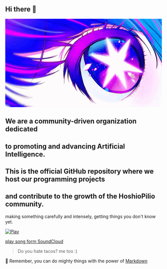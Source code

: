 ## Hi there 👋
![BANNER](https://github.com/HoshioPilio/.github/blob/main/docs/hoshino_ai.gif)


## We are a community-driven organization dedicated
## to promoting and advancing Artificial Intelligence. 
## This is the official GitHub repository where we host our programming projects 
## and contribute to the growth of the  HoshioPilio community.


making something carefully and intensely, getting things you don't know yet.



[![Play](https://img.shields.io/badge/Play-SoundCloud-orange?style=for-the-badge&logo=soundcloud)](https://m.soundcloud.com/half-boy-866505525/yoasobi-idol-feat-hatsune-miku)




[play song form SoundCloud]([[https://soundcloud.com/pengguna/track](https://m.soundcloud.com/half-boy-866505525/yoasobi-idol-feat-hatsune-miku)])




> Do you hate tacos? me too :)


🧙 Remember, you can do mighty things with the power of [Markdown](https://docs.github.com/github/writing-on-github/getting-started-with-writing-and-formatting-on-github/basic-writing-and-formatting-syntax)



